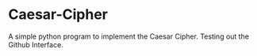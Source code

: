 # Caesar-Cipher
A simple python program to implement the Caesar Cipher. Testing out the Github Interface.

